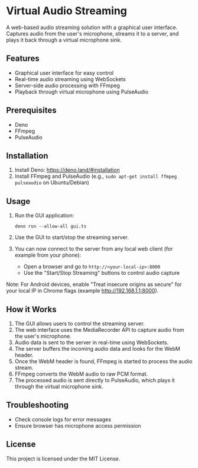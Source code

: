 # Virtual Audio Streaming

A web-based audio streaming solution with a graphical user interface. Captures audio from the user's microphone, streams it to a server, and plays it back through a virtual microphone sink.

## Features

- Graphical user interface for easy control
- Real-time audio streaming using WebSockets
- Server-side audio processing with FFmpeg
- Playback through virtual microphone using PulseAudio

## Prerequisites

- Deno
- FFmpeg
- PulseAudio

## Installation

1. Install Deno: https://deno.land/#installation
2. Install FFmpeg and PulseAudio (e.g., `sudo apt-get install ffmpeg pulseaudio` on Ubuntu/Debian)

## Usage

1. Run the GUI application:
   ```
   deno run --allow-all gui.ts
   ```

2. Use the GUI to start/stop the streaming server.

3. You can now connect to the server from any local web client (for example from your phone):
   - Open a browser and go to `http://<your-local-ip>:8000`
   - Use the "Start/Stop Streaming" buttons to control audio capture

Note: For Android devices, enable "Treat insecure origins as secure" for your local IP in Chrome flags (example http://192.168.1.1:8000).

## How it Works

1. The GUI allows users to control the streaming server.
2. The web interface uses the MediaRecorder API to capture audio from the user's microphone.
3. Audio data is sent to the server in real-time using WebSockets.
4. The server buffers the incoming audio data and looks for the WebM header.
5. Once the WebM header is found, FFmpeg is started to process the audio stream.
6. FFmpeg converts the WebM audio to raw PCM format.
7. The processed audio is sent directly to PulseAudio, which plays it through the virtual microphone sink.

## Troubleshooting

- Check console logs for error messages
- Ensure browser has microphone access permission

## License

This project is licensed under the MIT License.
